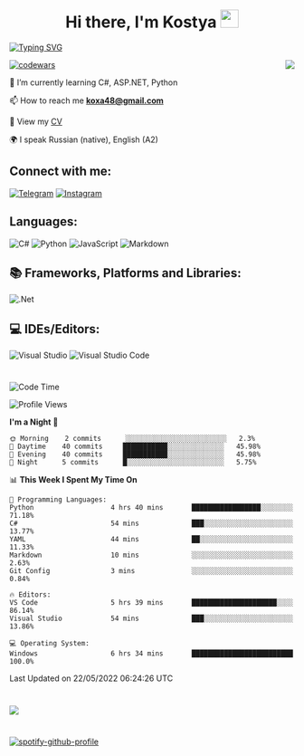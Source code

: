 <h1 align="center">Hi there, I'm Kostya
<img src="https://github.com/blackcater/blackcater/raw/main/images/Hi.gif" height="32"/></h1>


[![Typing SVG](https://readme-typing-svg.herokuapp.com/?lines=Hello+world!;Welcome+to+my+GitHub)](https://git.io/typing-svg)

[![codewars](https://www.codewars.com/users/K-Rybak/badges/small)](https://www.codewars.com/users/K-Rybak) 
<img align="right" src="https://komarev.com/ghpvc/?username=K-Rybak">

🌱 I’m currently learning C#, ASP.NET, Python 

📫 How to reach me **koxa48@gmail.com**

📄 View my [CV](https://almaty.hh.kz/resume/13e886f9ff034c111e0039ed1f75714b386373)

🌍 I speak Russian (native), English (A2)

## Connect with me:
[![Telegram](https://img.shields.io/badge/@krybak-2CA5E0?style=social&logo=telegram&logoColor=white)](https://t.me/krybak)
[![Instagram](https://img.shields.io/badge/k.rybak-%23E4405F.svg?style=social&logo=Instagram&logoColor=#E4405F)](https://www.instagram.com/k.rybak/)

## Languages:
![C#](https://img.shields.io/badge/c%23-%23239120.svg?style=for-the-badge&logo=c-sharp&logoColor=white)
![Python](https://img.shields.io/badge/python-3670A0?style=for-the-badge&logo=python&logoColor=ffdd54)
![JavaScript](https://img.shields.io/badge/javascript-%23323330.svg?style=for-the-badge&logo=javascript&logoColor=%23F7DF1E)
![Markdown](https://img.shields.io/badge/markdown-%23000000.svg?style=for-the-badge&logo=markdown&logoColor=white)

## 📚 Frameworks, Platforms and Libraries:
![.Net](https://img.shields.io/badge/.NET-5C2D91?style=for-the-badge&logo=.net&logoColor=white)

## 💻 IDEs/Editors:
![Visual Studio](https://img.shields.io/badge/Visual%20Studio-5C2D91.svg?style=for-the-badge&logo=visual-studio&logoColor=white)
![Visual Studio Code](https://img.shields.io/badge/Visual%20Studio%20Code-0078d7.svg?style=for-the-badge&logo=visual-studio-code&logoColor=white)
#
<!--START_SECTION:waka-->
![Code Time](http://img.shields.io/badge/Code%20Time-6%20hrs%2034%20mins-blue)

![Profile Views](http://img.shields.io/badge/Profile%20Views-76-blue)

**I'm a Night 🦉** 

```text
🌞 Morning    2 commits      ░░░░░░░░░░░░░░░░░░░░░░░░░   2.3% 
🌆 Daytime    40 commits     ███████████░░░░░░░░░░░░░░   45.98% 
🌃 Evening    40 commits     ███████████░░░░░░░░░░░░░░   45.98% 
🌙 Night      5 commits      █░░░░░░░░░░░░░░░░░░░░░░░░   5.75%

```


📊 **This Week I Spent My Time On** 

```text
💬 Programming Languages: 
Python                   4 hrs 40 mins       █████████████████░░░░░░░░   71.18% 
C#                       54 mins             ███░░░░░░░░░░░░░░░░░░░░░░   13.77% 
YAML                     44 mins             ██░░░░░░░░░░░░░░░░░░░░░░░   11.33% 
Markdown                 10 mins             ░░░░░░░░░░░░░░░░░░░░░░░░░   2.63% 
Git Config               3 mins              ░░░░░░░░░░░░░░░░░░░░░░░░░   0.84%

🔥 Editors: 
VS Code                  5 hrs 39 mins       █████████████████████░░░░   86.14% 
Visual Studio            54 mins             ███░░░░░░░░░░░░░░░░░░░░░░   13.86%

💻 Operating System: 
Windows                  6 hrs 34 mins       █████████████████████████   100.0%

```


 Last Updated on 22/05/2022 06:24:26 UTC
<!--END_SECTION:waka-->
#
![](https://github-profile-summary-cards.vercel.app/api/cards/profile-details?username=K-rybak&theme=solarized_dark)
#
[![spotify-github-profile](https://spotify-github-profile.vercel.app/api/view?uid=31uivccrqvpafdzsk3vrzg4gc2yy&cover_image=false&theme=default&bar_color=53b14f&bar_color_cover=false)](https://github.com/kittinan/spotify-github-profile)
